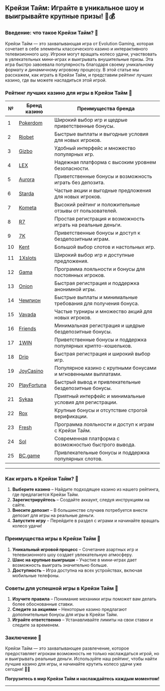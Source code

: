 ## Крейзи Тайм: Играйте в уникальное шоу и выигрывайте крупные призы! 🎡💰

### Введение: что такое Крейзи Тайм? 🎯

Крейзи Тайм — это захватывающая игра от Evolution Gaming, которая сочетает в себе элементы классического казино и интерактивного телевизионного шоу. Игроки могут вращать колесо удачи, участвовать в увлекательных мини-играх и выигрывать внушительные призы. Эта игра быстро завоевала популярность благодаря своему уникальному формату и динамичному игровому процессу. В этой статье мы расскажем, как играть в Крейзи Тайм, и представим рейтинг лучших казино, где вы можете насладиться этой игрой.

### Рейтинг лучших казино для игры в Крейзи Тайм 🏅

| №  | Бренд казино  | Преимущества бренда                                            |
|----|---------------|---------------------------------------------------------------|
| 1  | [Pokerdom](https://brandplay.link/4k77v2yx) | Широкий выбор игр и щедрые приветственные бонусы.           |
| 2  | [Riobet](https://brandplay.link/7xBLTPyj) | Быстрые выплаты и выгодные условия для новых игроков.         |
| 3  | [Gizbo](https://brandplay.link/bprXw4YV) | Удобный интерфейс и множество популярных игр.                |
| 4  | [LEX](https://brandplay.link/zW4hdDFV) | Надежная платформа с высоким уровнем безопасности.            |
| 5  | [Aurora](https://10trafic-stat2.com/click/668546556bcc6313411604bd/6766/13032/subaccount) | Приветственные бонусы и возможность играть без депозита.      |
| 6  | [Starda](https://brandplay.link/fB7xwRFL) | Частые акции и выгодные предложения для новых игроков.         |
| 7  | [Kometa](https://brandplay.link/8ZymQJV8) | Высокий рейтинг и положительные отзывы от пользователей.      |
| 8  | [R7](https://brandplay.link/bMd3Yjsw) | Простая регистрация и возможность играть на реальные деньги.  |
| 9  | [7K](https://brandplay.link/BvQyFShp) | Приветственные бонусы и доступ к бездепозитным играм.        |
| 10 | [Kent](https://brandplay.link/Fv2WP3js) | Большой выбор слотов и настольных игр.                       |
| 11 | [1Xslots](https://brandplay.link/hSB1khtr) | Широкий выбор игр и доступные предложения.                    |
| 12 | [Gama](https://brandplay.link/j6NMKsDz) | Программа лояльности и бонусы для постоянных игроков.         |
| 13 | [Onion](https://brandplay.link/zBGRVpQ9) | Быстрая регистрация и поддержка анонимной игры.              |
| 14 | [Чемпион](https://temon-gter.cfd/go/lRq?p80412p304504pcc44t17455) | Быстрые выплаты и минимальные требования для получения бонуса. |
| 15 | [Vavada](https://vavadapartner.pro/?promo=ea5c9275-6854-4505-94fc-95ab18221945-linkb2) | Частые турниры и множество акций для новых игроков.           |
| 16 | [Friends](https://gofriends.vc/linkb2) | Минимальная регистрация и щедрые бездепозитные бонусы.       |
| 17 | [1WIN](https://brandplay.link/smXVpBbG) | Приветственные бонусы и поддержка популярных крипто-кошельков. |
| 18 | [Drip](https://drp-ircp01.com/c07e6a3db) | Быстрая регистрация и широкий выбор игр.                     |
| 19 | [JoyCasino](https://rpc30.call2me.pro/?/ru/registration?apkpop=0&partner=p24970p3291217pc98f) | Популярное казино с крупными бонусами и мгновенными выплатами. |
| 20 | [PlayFortuna](https://fortunapromo.net/alt/playfortuna/registration?0dc4a9362a71feb7e3f165fb8e766f70) | Быстрый вывод и привлекательные бездепозитные бонусы.         |
| 21 | [Sykaa](https://s-two-way.com/?source=linkb2&pid=30697) | Приятный интерфейс и минимальные условия для регистрации.     |
| 22 | [Rox](https://rox-pvwfpjgcxe.com/cb1ee18a5) | Крупные бонусы и отсутствие строгой верификации.              |
| 23 | [Fresh](https://fresh-eumwkxwao.com/c3f7b485d) | Программа лояльности и доступ к играм с Крейзи Тайм.         |
| 24 | [Sol](https://sol-mmtdzfbaco.com/cb2415bca) | Современная платформа с возможностью быстрого вывода.         |
| 25 | [BC.game](https://partnerbcgame.com/dcc53d441) | Привлекательные бонусы и поддержка популярных слотов.         |

---

### Как играть в Крейзи Тайм? 🎲

1. **Выберите казино** – Найдите подходящее казино из нашего рейтинга, где предлагается Крейзи Тайм.
2. **Зарегистрируйтесь** – Создайте аккаунт, следуя инструкциям на сайте.
3. **Внесите депозит** – В большинстве случаев потребуется внести депозит для игры на реальные деньги.
4. **Запустите игру** – Перейдите в раздел с играми и начинайте вращать колесо удачи!

### Преимущества игры в Крейзи Тайм 🎉

1. **Уникальный игровой процесс** – Сочетание азартных игр и телевизионного шоу создает увлекательную атмосферу.
2. **Шанс на крупные выигрыши** – Участие в мини-играх дает возможность выиграть значительно больше.
3. **Доступность** – Игра доступна на всех устройствах, включая мобильные телефоны.

### Советы для успешной игры в Крейзи Тайм 🎯

1. **Изучите правила** – Понимание механики игры поможет вам делать более обоснованные ставки.
2. **Следите за акциями** – Некоторые казино предлагают дополнительные бонусы для игры в Крейзи Тайм.
3. **Играйте ответственно** – Устанавливайте лимиты на свои ставки и следите за временем.

### Заключение 📝

Крейзи Тайм — это захватывающее развлечение, которое предоставляет игрокам возможность не только наслаждаться игрой, но и выигрывать реальные деньги. Используйте наш рейтинг, чтобы найти лучшие казино для игры, и начинайте крутить колесо удачи уже сегодня! 🎡💵

**Погрузитесь в мир Крейзи Тайм и наслаждайтесь каждым моментом!**

---

